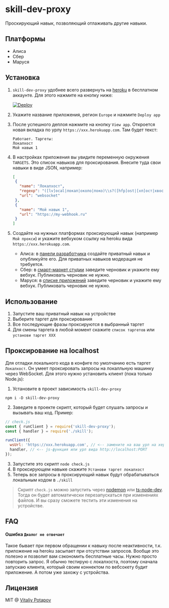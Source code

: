 # skill-dev-proxy
Проскирующий навык, позволяющий отлаживать другие навыки.

## Платформы
* Алиса
* Сбер
* Маруся

## Установка
1. `skill-dev-proxy` удобнее всего развернуть на [heroku](https://heroku.com) в бесплатном аккаунте. Для этого нажмите на кнопку ниже:

   [![Deploy](https://www.herokucdn.com/deploy/button.svg)](https://heroku.com/deploy)

2. Укажите название приложения, регион `Europe` и нажмите `Deploy app`
3. После успешного деплоя нажмите на кнопку `View app`. Откроется новая вкладка по урлу `https://xxx.herokuapp.com`. Там будет текст:
   ```
   Работает. Таргеты:
   Локалхост
   Мой навык 1
   ```
4. В настройках приложения вы увидите переменную окружения `TARGETS`. Это список навыков для проксирования. Внесите туда свои навыки в виде JSON, например:
   ```json
   [
    {
      "name": "Локалхост",
      "regexp": "([lv]ocal|локал|около|локо)\\s?([hfp]ost|[хп]ост|хвост)",
      "url": "websocket"
    },
    {
      "name": "Мой навык 1",
      "url": "https://my-webhook.ru"
    }
   ]
   ```

5. Создайте на нужных платформах проксирующий навык (например `Мой прокси`) и укажите вебхуком ссылку на heroku вида `https://xxx.herokuapp.com`.
   * Алиса: в [панели разработчика](https://dialogs.yandex.ru/developer) создайте приватный навык и опубликуйте его. Для приватных навыков модерация не требуется.
   * Сбер: в [смарт-маркет студии](https://developers.sber.ru/studio) заведите черновик и укажите ему вебхук. Публиковать черновик не нужно.
   * Маруся: в [списке приложений](https://vk.com/apps?act=manage) заведите черновик и укажите ему вебхук. Публиковать черновик не нужно.

## Использование
1. Запустите ваш приватный навык на устройстве
3. Выберите таргет для проксирования
4. Все последующие фразы проксируются в выбранный таргет
5. Для смены таргета в любой момент скажите `список таргетов` или `установи таргет XXX`

## Проксирование на localhost
Для отладки локального кода в конфиге по умолчанию есть таргет `Локалхост`. Он умеет проксировать запросы на локалльную машинку через WebSocket. Для этого нужно установить клиент (пока только Node.js):

1. Установите в проект зависимость `skill-dev-proxy`
  ```
  npm i -D skill-dev-proxy
  ```
2. Заведите в проекте скрипт, который будет слушать запросы и вызывать ваш код. Пример:
  ```js
  // check.js
  const { runClient } = require('skill-dev-proxy');
  const { handler } = require('./skill');

  runClient({
    wsUrl: 'https://xxx.herokuapp.com', // <-- замените на ваш урл на хероку
    handler, // <-- js-функция или урл вида http://localhost:PORT
  });
  ```
3. Запустите это скрипт `node check.js`
4. В проксирующем навыке скажите `Установи таргет локалхост`
5. Теперь все запросы в проксирующий навык будут обрабатываться локальным кодом в `./skill`

> Скрипт `check.js` можно запустить через [nodemon](https://github.com/remy/nodemon) или [ts-node-dev](https://github.com/wclr/ts-node-dev). Тогда он будет автоматически перезапускаться при изменениях файлов. И вы сразу сможете тестить эти изменения на устройстве.

## FAQ
#### Ошибка `Диалог не отвечает`
Такое бывает при первом обращении к навыку после неактивности, т.к. приложение на heroku засыпает при отсутствии запросов. Вообще это полезно и позволит вам сэкономить бесплатные часы. Нужно просто повторить запрос. Я обычно тестирую с локалхоста, поэтому сначала запускаю клиента, который своим коннектом по вебсокету будит приложение. А потом уже захожу с устройства.

## Лицензия
MIT @ [Vitaliy Potapov](https://github.com/vitalets)
